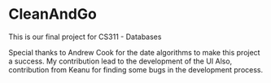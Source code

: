 # CleanAndGo

This is our final project for CS311 - Databases

Special thanks to Andrew Cook for the date algorithms to make this project a success.
My contribution lead to the development of the UI
Also, contribution from Keanu for finding some bugs in the development process.
